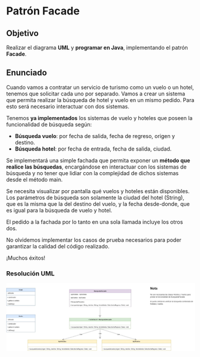 
# Patrón Facade

## Objetivo
Realizar el diagrama **UML** y **programar en Java**, implementando el patrón **Facade**.

## Enunciado
Cuando vamos a contratar un servicio de turismo como un vuelo o un hotel, tenemos que solicitar cada uno por separado. Vamos a crear un sistema que permita realizar la búsqueda de hotel y vuelo en un mismo pedido. Para esto será necesario interactuar con dos sistemas.

Tenemos **ya implementados** los sistemas de vuelo y hoteles que poseen la funcionalidad de búsqueda según:
- **Búsqueda vuelo**: por fecha de salida, fecha de regreso, origen y destino.
- **Búsqueda hotel**: por fecha de entrada, fecha de salida, ciudad.

Se implementará una simple fachada que permita exponer un **método que realice las búsquedas**, encargándose en interactuar con los sistemas de búsqueda y no tener que lidiar con la complejidad de dichos sistemas desde el método main.

Se necesita visualizar por pantalla qué vuelos y hoteles están disponibles. Los parámetros de búsqueda son solamente la ciudad del hotel (String), que es la misma que la del destino del vuelo, y la fecha desde-donde, que es igual para la búsqueda de vuelo y hotel.

El pedido a la fachada por lo tanto en una sola llamada incluye los otros dos.

No olvidemos implementar los casos de prueba necesarios para poder garantizar la calidad del código realizado.

¡Muchos éxitos!


### Resolución UML
![Preview](https://github.com/soymilidev/JAVA-II/blob/main/C08/C8-Mesa/C8-Mesa.jpg)


